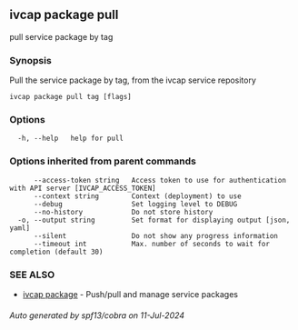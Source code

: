 ## ivcap package pull

pull service package by tag

### Synopsis

Pull the service package by tag, from the ivcap service repository

```
ivcap package pull tag [flags]
```

### Options

```
  -h, --help   help for pull
```

### Options inherited from parent commands

```
      --access-token string   Access token to use for authentication with API server [IVCAP_ACCESS_TOKEN]
      --context string        Context (deployment) to use
      --debug                 Set logging level to DEBUG
      --no-history            Do not store history
  -o, --output string         Set format for displaying output [json, yaml]
      --silent                Do not show any progress information
      --timeout int           Max. number of seconds to wait for completion (default 30)
```

### SEE ALSO

* [ivcap package](ivcap_package.md)	 - Push/pull and manage service packages 

###### Auto generated by spf13/cobra on 11-Jul-2024
